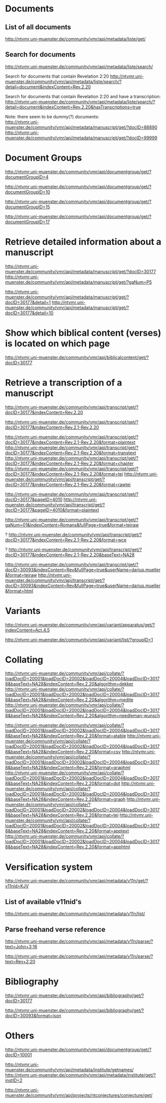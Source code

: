 
# Documents

## List of all documents

http://ntvmr.uni-muenster.de/community/vmr/api/metadata/liste/get/

## Search for documents

http://ntvmr.uni-muenster.de/community/vmr/api/metadata/liste/search/

Search for documents that contain Revelation 2:20
http://ntvmr.uni-muenster.de/community/vmr/api/metadata/liste/search/?detail=document&indexContent=Rev.2.20

Search for documents that contain Revelation 2:20 and have a transcription:
http://ntvmr.uni-muenster.de/community/vmr/api/metadata/liste/search/?detail=document&indexContent=Rev.2.20&hasTranscriptions=true

Note: there seem to be dummy(?) documents:
<br>
http://ntvmr.uni-muenster.de/community/vmr/api/metadata/manuscript/get/?docID=88890
http://ntvmr.uni-muenster.de/community/vmr/api/metadata/manuscript/get/?docID=99999

# Document Groups

http://ntvmr.uni-muenster.de/community/vmr/api/documentgroup/get/?documentGroupID=4

http://ntvmr.uni-muenster.de/community/vmr/api/documentgroup/get/?documentGroupID=10

http://ntvmr.uni-muenster.de/community/vmr/api/documentgroup/get/?documentGroupID=15

http://ntvmr.uni-muenster.de/community/vmr/api/documentgroup/get/?documentGroupID=17

# Retrieve detailed information about a manuscript

http://ntvmr.uni-muenster.de/community/vmr/api/metadata/manuscript/get/?docID=30177
http://ntvmr.uni-muenster.de/community/vmr/api/metadata/manuscript/get/?gaNum=P5

http://ntvmr.uni-muenster.de/community/vmr/api/metadata/manuscript/get/?docID=30177&detail=1
http://ntvmr.uni-muenster.de/community/vmr/api/metadata/manuscript/get/?docID=30177&detail=10

# Show which biblical content (verses) is located on which page

http://ntvmr.uni-muenster.de/community/vmr/api/biblicalcontent/get/?docID=30177

# Retrieve a transcription of a manuscript

http://ntvmr.uni-muenster.de/community/vmr/api/transcript/get/?docID=30177&indexContent=Rev.2.20

http://ntvmr.uni-muenster.de/community/vmr/api/transcript/get/?docID=30177&indexContent=Rev.2.1-Rev.2.20

http://ntvmr.uni-muenster.de/community/vmr/api/transcript/get/?docID=30177&indexContent=Rev.2.1-Rev.2.20&format=plaintext
http://ntvmr.uni-muenster.de/community/vmr/api/transcript/get/?docID=30177&indexContent=Rev.2.1-Rev.2.20&format=transtext
http://ntvmr.uni-muenster.de/community/vmr/api/transcript/get/?docID=30177&indexContent=Rev.2.1-Rev.2.20&format=chapter
http://ntvmr.uni-muenster.de/community/vmr/api/transcript/get/?docID=30177&indexContent=Rev.2.1-Rev.2.20&format=tei
http://ntvmr.uni-muenster.de/community/vmr/api/transcript/get/?docID=30177&indexContent=Rev.2.1-Rev.2.20&format=rawtei

http://ntvmr.uni-muenster.de/community/vmr/api/transcript/get/?docID=30177&pageID=4010
http://ntvmr.uni-muenster.de/community/vmr/api/transcript/get/?docID=30177&pageID=4010&format=plaintext

http://ntvmr.uni-muenster.de/community/vmr/api/transcript/get/?gaNum=01&indexContent=Romans&fullPage=true&format=teiraw


? http://ntvmr.uni-muenster.de/community/vmr/api/transcript/get/?docID=30177&indexContent=Rev.2.1-Rev.2.20&format=wce

? http://ntvmr.uni-muenster.de/community/vmr/api/transcript/get/?docID=30177&indexContent=Rev.2.1-Rev.2.20&baseText=NA28

http://ntvmr.uni-muenster.de/community/vmr/api/transcript/get/?docID=30093&indexContent=Rev&fullPage=true&userName=darius.mueller&format=teiraw
http://ntvmr.uni-muenster.de/community/vmr/api/transcript/get/?docID=30093&indexContent=Rev&fullPage=true&userName=darius.mueller&format=html

# Variants

http://ntvmr.uni-muenster.de/community/vmr/api/variant/apparatus/get/?indexContent=Act.4.5

http://ntvmr.uni-muenster.de/community/vmr/api/variant/list/?groupID=1

# Collating

http://ntvmr.uni-muenster.de/community/vmr/api/collate/?loadDocID=20001&loadDocID=20002&loadDocID=20004&loadDocID=30178&baseText=NA28&indexContent=Rev.2.20&algorithm=dekker
http://ntvmr.uni-muenster.de/community/vmr/api/collate/?loadDocID=20001&loadDocID=20002&loadDocID=20004&loadDocID=30178&baseText=NA28&indexContent=Rev.2.20&algorithm=medite
http://ntvmr.uni-muenster.de/community/vmr/api/collate/?loadDocID=20001&loadDocID=20002&loadDocID=20004&loadDocID=30178&baseText=NA28&indexContent=Rev.2.20&algorithm=needleman-wunsch

http://ntvmr.uni-muenster.de/community/vmr/api/collate/?loadDocID=20001&loadDocID=20002&loadDocID=20004&loadDocID=30178&baseText=NA28&indexContent=Rev.2.20&format=atable
http://ntvmr.uni-muenster.de/community/vmr/api/collate/?loadDocID=20001&loadDocID=20002&loadDocID=20004&loadDocID=30178&baseText=NA28&indexContent=Rev.2.20&format=csv
http://ntvmr.uni-muenster.de/community/vmr/api/collate/?loadDocID=20001&loadDocID=20002&loadDocID=20004&loadDocID=30178&baseText=NA28&indexContent=Rev.2.20&format=graphml
http://ntvmr.uni-muenster.de/community/vmr/api/collate/?loadDocID=20001&loadDocID=20002&loadDocID=20004&loadDocID=30178&baseText=NA28&indexContent=Rev.2.20&format=dot
http://ntvmr.uni-muenster.de/community/vmr/api/collate/?loadDocID=20001&loadDocID=20002&loadDocID=20004&loadDocID=30178&baseText=NA28&indexContent=Rev.2.20&format=graph
http://ntvmr.uni-muenster.de/community/vmr/api/collate/?loadDocID=20001&loadDocID=20002&loadDocID=20004&loadDocID=30178&baseText=NA28&indexContent=Rev.2.20&format=tei
http://ntvmr.uni-muenster.de/community/vmr/api/collate/?loadDocID=20001&loadDocID=20002&loadDocID=20004&loadDocID=30178&baseText=NA28&indexContent=Rev.2.20&format=apptext
http://ntvmr.uni-muenster.de/community/vmr/api/collate/?loadDocID=20001&loadDocID=20002&loadDocID=20004&loadDocID=30178&baseText=NA28&indexContent=Rev.2.20&format=apphtml

# Versification system

http://ntvmr.uni-muenster.de/community/vmr/api/metadata/v11n/get/?v11nid=KJV

## List of available v11nid's

http://ntvmr.uni-muenster.de/community/vmr/api/metadata/v11n/list/

## Parse freehand verse reference

http://ntvmr.uni-muenster.de/community/vmr/api/metadata/v11n/parse/?text=John+3:16

http://ntvmr.uni-muenster.de/community/vmr/api/metadata/v11n/parse/?text=Rev+2:20


# Bibliography

http://ntvmr.uni-muenster.de/community/vmr/api/bibliography/get/?docID=30177

http://ntvmr.uni-muenster.de/community/vmr/api/bibliography/get/?docID=30093&format=json

# Others


http://ntvmr.uni-muenster.de/community/vmr/api/documentgroup/get/?docID=10001

http://ntvmr.uni-muenster.de/community/vmr/api/metadata/institute/getnames/
http://ntvmr.uni-muenster.de/community/vmr/api/metadata/institute/get/?instID=2


http://ntvmr.uni-muenster.de/community/vmr/api/projects/ntconjectures/conjecture/get/
